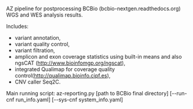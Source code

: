 AZ pipeline for postprocessing BCBio (bcbio-nextgen.readthedocs.org) WGS and WES analysis results.

Includes:
- variant annotation,
- variant quality control,
- variant filtration,
- amplicon and exon coverage statistics using built-in means and also ngsCAT (http://www.bioinfomgp.org/ngscat),
- integrated Qualimap for coverage quality control(http://qualimap.bioinfo.cipf.es),
- CNV caller Seq2C.

Main running script: 
az-reporting.py [path to BCBio final directory] [--run-cnf run_info.yaml] [--sys-cnf system_info.yaml]
